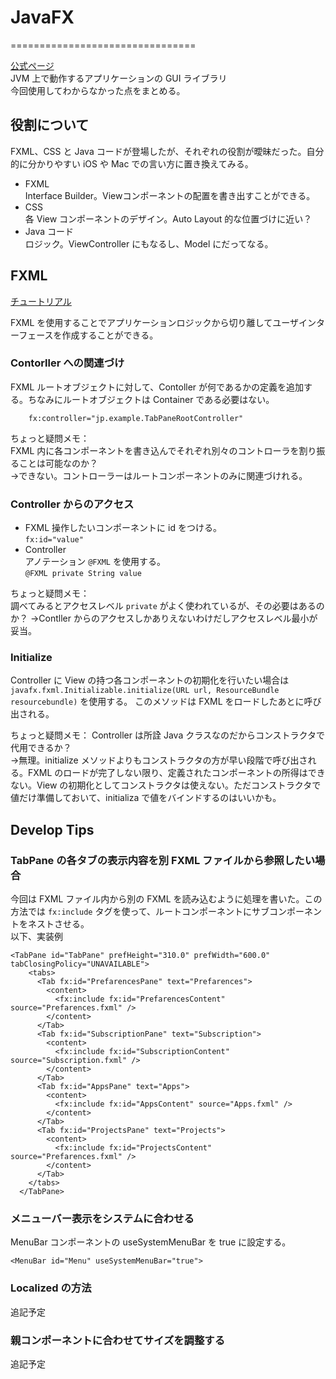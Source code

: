# JavaFX
================================

[公式ページ](http://www.oracle.com/technetwork/jp/java/javafx/overview/index.html)  
JVM 上で動作するアプリケーションの GUI ライブラリ  
今回使用してわからなかった点をまとめる。  

## 役割について

FXML、CSS と Java コードが登場したが、それぞれの役割が曖昧だった。自分的に分かりやすい iOS や Mac での言い方に置き換えてみる。  

* FXML  
Interface Builder。Viewコンポーネントの配置を書き出すことができる。  
* CSS  
各 View コンポーネントのデザイン。Auto Layout 的な位置づけに近い？  
* Java コード  
ロジック。ViewController にもなるし、Model にだってなる。  

## FXML

[チュートリアル](https://docs.oracle.com/javase/jp/8/javafx/fxml-tutorial/)

FXML を使用することでアプリケーションロジックから切り離してユーザインターフェースを作成することができる。

### Contorller への関連づけ

FXML ルートオブジェクトに対して、Contoller が何であるかの定義を追加する。ちなみにルートオブジェクトは Container である必要はない。
```
	fx:controller="jp.example.TabPaneRootController"
```

ちょっと疑問メモ：  
FXML 内に各コンポーネントを書き込んでそれぞれ別々のコントローラを割り振ることは可能なのか？  
→できない。コントローラーはルートコンポーネントのみに関連づけれる。

### Controller からのアクセス

* FXML
操作したいコンポーネントに id をつける。  
`fx:id="value"`
* Controller  
アノテーション `@FXML` を使用する。  
`@FXML private String value`

ちょっと疑問メモ：  
調べてみるとアクセスレベル `private` がよく使われているが、その必要はあるのか？
→Contller からのアクセスしかありえないわけだしアクセスレベル最小が妥当。

### Initialize

Controller に View の持つ各コンポーネントの初期化を行いたい場合は `javafx.fxml.Initializable.initialize(URL url, ResourceBundle resourcebundle)` を使用する。
このメソッドは FXML をロードしたあとに呼び出される。

ちょっと疑問メモ：
Controller は所詮 Java クラスなのだからコンストラクタで代用できるか？  
→無理。initialize メソッドよりもコンストラクタの方が早い段階で呼び出される。FXML のロードが完了しない限り、定義されたコンポーネントの所得はできない。View の初期化としてコンストラクタは使えない。ただコンストラクタで値だけ準備しておいて、initializa で値をバインドするのはいいかも。

## Develop Tips

### TabPane の各タブの表示内容を別 FXML ファイルから参照したい場合

今回は FXML ファイル内から別の FXML を読み込むように処理を書いた。この方法では `fx:include` タグを使って、ルートコンポーネントにサブコンポーネントをネストさせる。  
以下、実装例  

	<TabPane id="TabPane" prefHeight="310.0" prefWidth="600.0" tabClosingPolicy="UNAVAILABLE">
        <tabs>
          <Tab fx:id="PrefarencesPane" text="Prefarences">
            <content>
              <fx:include fx:id="PrefarencesContent" source="Prefarences.fxml" />
            </content>
          </Tab>
          <Tab fx:id="SubscriptionPane" text="Subscription">
            <content>
              <fx:include fx:id="SubscriptionContent" source="Subscription.fxml" />
            </content>
          </Tab>
          <Tab fx:id="AppsPane" text="Apps">
            <content>
              <fx:include fx:id="AppsContent" source="Apps.fxml" />
            </content>
          </Tab>
          <Tab fx:id="ProjectsPane" text="Projects">
            <content>
              <fx:include fx:id="ProjectsContent" source="Prefarences.fxml" />
            </content>
          </Tab>
        </tabs>
      </TabPane>

### メニューバー表示をシステムに合わせる

MenuBar コンポーネントの useSystemMenuBar を true に設定する。  
```
<MenuBar id="Menu" useSystemMenuBar="true">
```

### Localized の方法

追記予定
      
### 親コンポーネントに合わせてサイズを調整する

追記予定